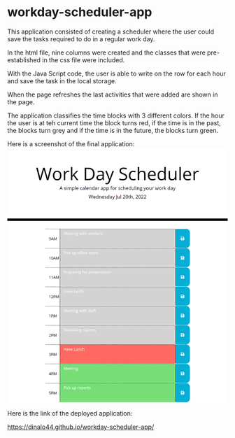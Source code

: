 # workday-scheduler-app
This application consisted of creating a scheduler where the user could save the tasks required to do in a regular work day.

In the html file, nine columns were created and the classes that were pre-established in the css file were included. 

With the Java Script code, the user is able to write on the row for each hour and save the task in the local storage. 

When the page refreshes the last activities that were added are shown in the page.

The application classifies the time blocks with 3 different colors. If the hour the user is at teh current time the block turns red, if the time is in the past, the blocks turn grey and if the time is in the future, the blocks turn green.

Here is a screenshot of the final application:
![workday-scheduler-screenshot](https://github.com/DinaLo44/workday-scheduler-app/blob/main/assets/images/workday-scheduler-screenshot.png)

Here is the link of the deployed application:

https://dinalo44.github.io/workday-scheduler-app/
